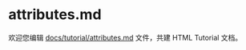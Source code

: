 attributes.md
===

欢迎您编辑 <a target="__blank" href="https://github.com/jaywcjlove/html-tutorial/blob/main/docs/tutorial/attributes.md">docs/tutorial/attributes.md</a> 文件，共建 HTML Tutorial 文档。
